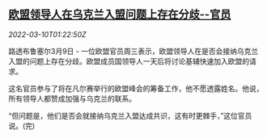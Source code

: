<!--1646875863000-->
[欧盟领导人在乌克兰入盟问题上存在分歧--官员](https://cn.reuters.com/article/eu-differences-ukraine-0309-wedn-idCNKBS2L704I)
------

<div><i>2022-03-10T01:22:50Z</i></div><p>路透布鲁塞尔3月9日 - 一位欧盟官员周三表示，欧盟领导人在是否会接纳乌克兰入盟的问题上存在分歧。欧盟成员国领导人一天后将讨论基辅快速加入欧盟的请求。</p><p>这名官员参与了将在凡尔赛举行的欧盟峰会的筹备工作，他不愿透露姓名。他说，所有领导人都赞成加强与乌克兰的联系。</p><p>“但问题是，他们是否会就接纳乌克兰入盟达成共识，这有时更棘手，”这位官员说。(完)</p>
